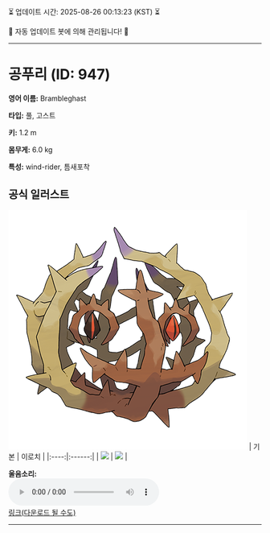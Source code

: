
⏳ 업데이트 시간: 2025-08-26 00:13:23 (KST) ⏳

🤖 자동 업데이트 봇에 의해 관리됩니다! 🤖

---

# 공푸리 (ID: 947)
**영어 이름:** Brambleghast

**타입:** 풀, 고스트

**키:** 1.2 m

**몸무게:** 6.0 kg

**특성:** wind-rider, 틈새포착

## 공식 일러스트
![](https://raw.githubusercontent.com/PokeAPI/sprites/master/sprites/pokemon/other/official-artwork/947.png)
| 기본 | 이로치 |
|:----:|:------:|
| <img src="http://play.pokemonshowdown.com/sprites/ani/brambleghast.gif" width="200"> | <img src="http://play.pokemonshowdown.com/sprites/ani-shiny/brambleghast.gif" width="200"> |

**울음소리:**<br><audio controls src="https://raw.githubusercontent.com/PokeAPI/cries/main/cries/pokemon/latest/947.ogg"></audio><br> [링크(다운로드 될 수도)](https://raw.githubusercontent.com/PokeAPI/cries/main/cries/pokemon/latest/947.ogg)


---
